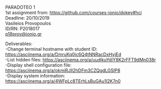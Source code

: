 PARADOTEO 1<br>
1st assignment from: https://github.com/courses-ionio/dokey#hci<br>
Deadline: 20/10/2019<br>
Vasileios Provopoulos<br>
ID/RN: P2018017<br>
p18prov@ionio.gr<br>

Deliverables:<br>
-Change terminal hostname with student ID: https://asciinema.org/a/DmruKq0ic6Q4tNNRacDxHyjEd<br>
-List hidden files: https://asciinema.org/a/uudjkuYdiY8K2rFFT9dMn038r<br>
-Display shell configuration file: https://asciinema.org/a/okmiRJIl2hDFm3CZQgdLGSlP8<br>
-Display system information: https://asciinema.org/a/4WFpLc8TErhLsBuGAu1l2K7n0<br>
